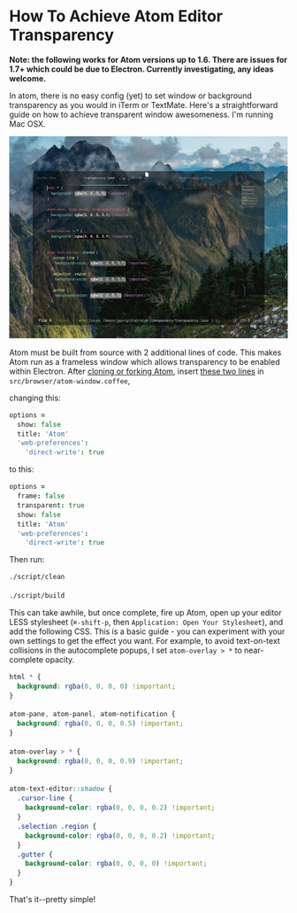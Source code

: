 # How To Achieve Atom Editor Transparency

**Note: the following works for Atom versions up to 1.6. There are issues for 1.7+ which could be due to Electron. Currently investigating, any ideas welcome.**

In atom, there is no easy config (yet) to set window or background transparency as you would in iTerm or TextMate. Here's a straightforward guide on how to achieve transparent window awesomeness. I'm running Mac OSX. 

<p align="center">
  <img src="screenshot.png" />
</p>

Atom must be built from source with 2 additional lines of code. This makes Atom run as a frameless window which allows transparency to be enabled within Electron. After [cloning or forking Atom](https://github.com/atom/atom), insert [these two lines](https://github.com/transcranial/atom/blob/master/src/browser/atom-window.coffee#L27-L28) in `src/browser/atom-window.coffee`, 

changing this:

```coffeescript
options =
  show: false
  title: 'Atom'
  'web-preferences':
    'direct-write': true
```

to this:

```coffeescript
options =
  frame: false
  transparent: true
  show: false
  title: 'Atom'
  'web-preferences':
    'direct-write': true
```

Then run:

```sh
./script/clean

./script/build
```

This can take awhile, but once complete, fire up Atom, open up your editor LESS stylesheet (`⌘-shift-p`, then `Application: Open Your Stylesheet`), and add the following CSS. This is a basic guide - you can experiment with your own settings to get the effect you want. For example, to avoid text-on-text collisions in the autocomplete popups, I set `atom-overlay > *` to near-complete opacity.

```css
html * {
  background: rgba(0, 0, 0, 0) !important;
}

atom-pane, atom-panel, atom-notification {
  background: rgba(0, 0, 0, 0.5) !important;
}

atom-overlay > * {
  background: rgba(0, 0, 0, 0.9) !important;
}

atom-text-editor::shadow {
  .cursor-line {
    background-color: rgba(0, 0, 0, 0.2) !important;
  }
  .selection .region {
    background-color: rgba(0, 0, 0, 0.2) !important;
  }
  .gutter {
    background-color: rgba(0, 0, 0, 0) !important;
  }
}
```

That's it--pretty simple!

